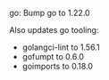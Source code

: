 go: Bump go to 1.22.0

Also updates go tooling:

- golangci-lint to 1.56.1
- gofumpt to 0.6.0
- goimports to 0.18.0
